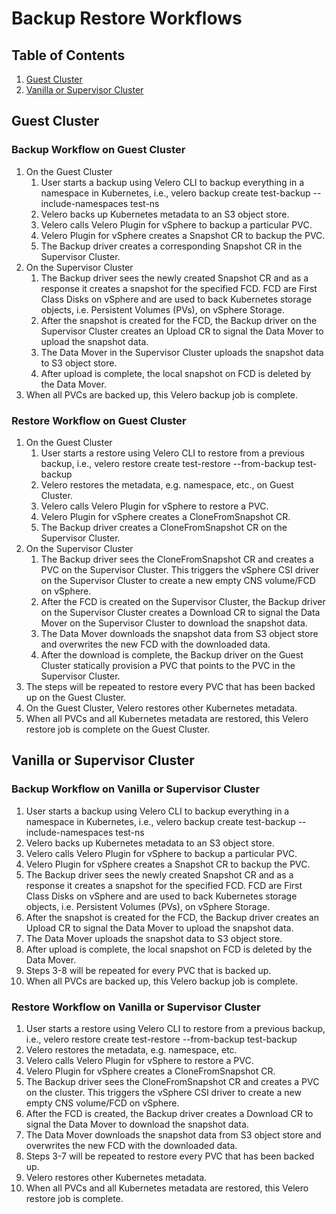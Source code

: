 # Backup Restore Workflows

## Table of Contents

1. [Guest Cluster](#guest-cluster)
2. [Vanilla or Supervisor Cluster](#vanilla-or-supervisor-cluster)

## Guest Cluster

### Backup Workflow on Guest Cluster

1. On the Guest Cluster
    1. User starts a backup using Velero CLI to backup everything in a namespace in Kubernetes, i.e., velero backup create test-backup --include-namespaces test-ns
    2. Velero backs up Kubernetes metadata to an S3 object store.
    3. Velero calls Velero Plugin for vSphere to backup a particular PVC.
    4. Velero Plugin for vSphere creates a Snapshot CR to backup the PVC.
    5. The Backup driver creates a corresponding Snapshot CR in the Supervisor Cluster.
2. On the Supervisor Cluster
    1. The Backup driver sees the newly created Snapshot CR and as a response it creates a snapshot for the specified FCD. FCD are First Class Disks on vSphere and are used to back Kubernetes storage objects, i.e. Persistent Volumes (PVs), on vSphere Storage.
    2. After the snapshot is created for the FCD, the Backup driver on the Supervisor Cluster creates an Upload CR to signal the Data Mover to upload the snapshot data.
    3. The Data Mover in the Supervisor Cluster uploads the snapshot data to S3 object store.
    4. After upload is complete, the local snapshot on FCD is deleted by the Data Mover.
3. When all PVCs are backed up, this Velero backup job is complete.

### Restore Workflow on Guest Cluster

1. On the Guest Cluster
    1. User starts a restore using Velero CLI to restore from a previous backup, i.e., velero restore create test-restore --from-backup test-backup
    2. Velero restores the metadata, e.g. namespace, etc., on Guest Cluster.
    3. Velero calls Velero Plugin for vSphere to restore a PVC.
    4. Velero Plugin for vSphere creates a CloneFromSnapshot CR.
    5. The Backup driver creates a CloneFromSnapshot CR on the Supervisor Cluster.
2. On the Supervisor Cluster
    1. The Backup driver sees the CloneFromSnapshot CR and creates a PVC on the Supervisor Cluster. This triggers the vSphere CSI driver on the Supervisor Cluster to create a new empty CNS volume/FCD on vSphere.
    2. After the FCD is created on the Supervisor Cluster, the Backup driver on the Supervisor Cluster creates a Download CR to signal the Data Mover on the Supervisor Cluster to download the snapshot data.
    3. The Data Mover downloads the snapshot data from S3 object store and overwrites the new FCD with the downloaded data.
    4. After the download is complete, the Backup driver on the Guest Cluster statically provision a PVC that points to the PVC in the Supervisor Cluster.
3. The steps will be repeated to restore every PVC that has been backed up on the Guest Cluster.
4. On the Guest Cluster, Velero restores other Kubernetes metadata.
5. When all PVCs and all Kubernetes metadata are restored, this Velero restore job is complete on the Guest Cluster.

## Vanilla or Supervisor Cluster

### Backup Workflow on Vanilla or Supervisor Cluster

1. User starts a backup using Velero CLI to backup everything in a namespace in Kubernetes, i.e., velero backup create test-backup --include-namespaces test-ns
2. Velero backs up Kubernetes metadata to an S3 object store.
3. Velero calls Velero Plugin for vSphere to backup a particular PVC.
4. Velero Plugin for vSphere creates a Snapshot CR to backup the PVC.
5. The Backup driver sees the newly created Snapshot CR and as a response it creates a snapshot for the specified FCD. FCD are First Class Disks on vSphere and are used to back Kubernetes storage objects, i.e. Persistent Volumes (PVs), on vSphere Storage.
6. After the snapshot is created for the FCD, the Backup driver creates an Upload CR to signal the Data Mover to upload the snapshot data.
7. The Data Mover uploads the snapshot data to S3 object store.
8. After upload is complete, the local snapshot on FCD is deleted by the Data Mover.
9. Steps 3-8 will be repeated for every PVC that is backed up.
10. When all PVCs are backed up, this Velero backup job is complete.

### Restore Workflow on Vanilla or Supervisor Cluster

1. User starts a restore using Velero CLI to restore from a previous backup, i.e., velero restore create test-restore --from-backup test-backup
2. Velero restores the metadata, e.g. namespace, etc.
3. Velero calls Velero Plugin for vSphere to restore a PVC.
4. Velero Plugin for vSphere creates a CloneFromSnapshot CR.
5. The Backup driver sees the CloneFromSnapshot CR and creates a PVC on the cluster. This triggers the vSphere CSI driver to create a new empty CNS volume/FCD on vSphere.
6. After the FCD is created, the Backup driver creates a Download CR to signal the Data Mover to download the snapshot data.
7. The Data Mover downloads the snapshot data from S3 object store and overwrites the new FCD with the downloaded data.
8. Steps 3-7 will be repeated to restore every PVC that has been backed up.
9. Velero restores other Kubernetes metadata.
10. When all PVCs and all Kubernetes metadata are restored, this Velero restore job is complete.
